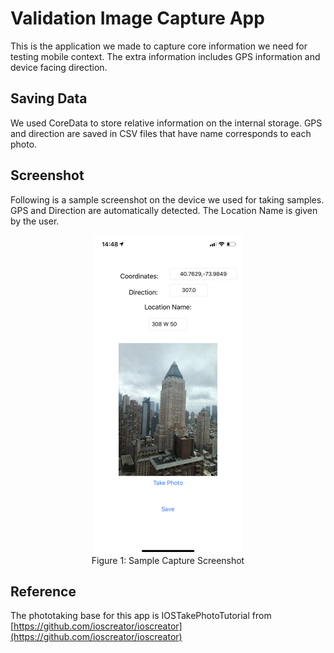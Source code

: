 # Validation Image Capture App

This is the application we made to capture core information we need for testing mobile context. The extra information includes GPS information and device facing direction.

## Saving Data
We used CoreData to store relative information on the internal storage. GPS and direction are saved in CSV files that have name corresponds to each photo.

## Screenshot
Following is a sample screenshot on the device we used for taking samples. GPS and Direction are automatically detected. The Location Name is given by the user.

<div style="text-align: center;">
<figure>
<img src="IMG_2952.PNG" alt="Screenshot" style="zoom:50%;" align="middle"/>
<figcaption>Figure 1: Sample Capture Screenshot</figcaption>
</figure>
</div> 

## Reference

The phototaking base for this app is IOSTakePhotoTutorial from [https://github.com/ioscreator/ioscreator](https://github.com/ioscreator/ioscreator)
